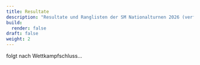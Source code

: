 ```yaml
---
title: Resultate
description: "Resultate und Ranglisten der SM Nationalturnen 2026 (verfügbar nach Wettkampfschluss)."
build:
  render: false
draft: false
weight: 2
---
```


folgt nach Wettkampfschluss...

